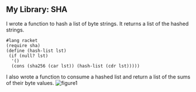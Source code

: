 ## My Library: SHA
I wrote a function to hash a list of byte strings. It returns a list of the hashed strings.
```
#lang racket
(require sha)
(define (hash-list lst)
 (if (null? lst)
  '()
  (cons (sha256 (car lst)) (hash-list (cdr lst)))))
```
I also wrote a function to consume a hashed list and return a list of the sums of their byte values.
![figure1](http://www.cs.uml.edu/~mbowe/OPL/fp1/fig1.png)
